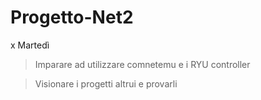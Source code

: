 # Progetto-Net2

x Martedì

>Imparare ad utilizzare comnetemu e i RYU controller

>Visionare i progetti altrui e provarli
